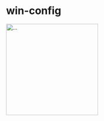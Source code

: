 # win-config

<img src="https://github.com/Nirancode4f/win-config/blob/main/image.png)" alt="..." width="250" />
